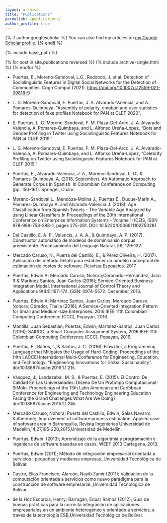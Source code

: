 ```yaml
---
layout: archive
title: "Publications"
permalink: /publications/
author_profile: true
---
```


{% if author.googlescholar %}
  You can also find my articles on <u><a href="{{https://scholar.google.com/citations?user=S_OvkYEAAAAJ&hl=en}}">my Google Scholar profile</a>.</u>
{% endif %}

{% include base_path %}

{% for post in site.publications reversed %}
  {% include archive-single.html %}
{% endfor %}

* Puertas, E., Moreno-Sandoval, L.G., Redondo, J. et al. Detection of Sociolinguistic Features in Digital Social Networks for the Detection of Communities. Cogn Comput (2021). https://doi.org/10.1007/s12559-021-09818-9

* L. G. Moreno-Sandoval, E. Puertas, J. A. Alvarado-Valencia, and A. Pomares-Quimbaya, "Assembly of polarity, emotion and user statistics for detection of fake profiles Notebook for PAN at CLEF 2020".

* E. Puertas, L. G. Moreno-Sandoval, F. M. Plaza-Del-Arco, J. A. Alvarado-Valencia, A. Pomares-Quimbaya, and L. Alfonso Ureña-López, “Bots and Gender Profiling in Twitter using Sociolinguistic Features Notebook for PAN at CLEF 2019.”

* L. G. Moreno-Sandoval, E. Puertas, F. M. Plaza-Del-Arco, J. A. Alvarado-Valencia, A. Pomares-Quimbaya, and L. Alfonso Ureña-López, “Celebrity Profiling on Twitter using Sociolinguistic Features Notebook for PAN at CLEF 2019.”

* Puertas, E., Alvarado-Valencia, J. A., Moreno-Sandoval, L. G., & Pomares-Quimbaya, A. (2018, September). An Automatic Approach to Generate Corpus in Spanish. In Colombian Conference on Computing (pp. 150-161). Springer, Cham. 

* Moreno-Sandoval L., Mendoza-Molina J., Puertas E., Duque-Marín A., Pomares-Quimbaya A. and Alvarado-Valencia J. (2018). Age Classification from Spanish Tweets - The Variable Age Analyzed by using Linear Classifiers.In Proceedings of the 20th International Conference on Enterprise Information Systems - Volume 1: ICEIS, ISBN 978-989-758-298-1, pages 275-281. DOI: 10.5220/0006811102750281.

* Del Castillo, E. A. P., Valencia, J. A. A., & Quimbaya, A. P. (2017). Constructor automático de modelos de dominios sin corpus preexistente. Procesamiento del Lenguaje Natural, 59, 129-132.

* Mercado Caruso, N., Puerta del Castillo, E., & Pérez Oliveira, H. (2017). Aplicación del método Delphi para establecer un modelo conceptual de estimación de costos de software. Resvista Espoacios. 2017.

* Puertas, Edwin A;  Mercado Caruso, Nohora;Coronado-Hernandez, Jairo R & Martinez Santos, Juan Carlos (2016); Service-Oriented Business Integration Model. International Journal of Control Theory and Applications 9(44):167-174. ISSN: 0974-5572. December 2016.

* Puertas, Edwin A; Martinez Santos, Juan Carlos; Mercado Caruso, Nohora; Obredor, Thalia (2016); A Service-Oriented Integration Pattern for Small and Medium-size Enterprises. 2016 IEEE 11th Colombian Computing Conference (CCC), Popayan, 2016.

* Mantilla, Juan Sebastián; Puertas, Edwin; Martınez-Santos, Juan Carlos (2016); SAIRCO, a Smart Computer Assignment System, 2016 IEEE 11th Colombian Computing Conference (CCC), Popayan, 2016.

* Puertas, E., Baños, I., & Santos, J. C. (2016). FlowUmi, a Programming Language that Mitigates the Usage of Hard-Coding. Proceedings of the 14th LACCEI International Multi-Conference for Engineering, Education, and Technology: “Engineering Innovations for Global Sustainability”. doi:10.18687/laccei2016.1.1.215.

* Vásquez, J., Landazabal, M. S., & Puertas, E. (2015). El Control De Calidad En Las Universidades: Diseño De Un Prototipo Computacional- SiMoIn. Proceedings of the 13th Latin American and Caribbean Conference for Engineering and Technology Engineering Education Facing the Grand Challenges What Are We Doing? doi:10.18687/laccei2015.1.1.245.

* Mercado Caruso, Nohora; Puerta del Castillo, Edwin; Salas Navarro, Katherinne; ,Improvement of software process estimation. Applied case of software area in Barranquilla, Revista Ingenierías Universidad de Medellín,14,27,195-220,2015,Universidad de Medellín.

* Puertas, Edwin. (2013); Aprendizaje de la algoritmia y programación e ingeniería de software basadas en casos, WEEF 2013 Cartagena, 2013.

* Puertas, Edwin (2011); Método de integración empresarial orientada a servicios : pequeñas y medianas empresas.,Universidad Tecnológica de Bolívar.

* Castro, Elías Francisco; Alarcón, Nayib Zamir (2011); Validación de la computación orientada a servicios como nuevo paradigma para la construcción de software empresarial.,Universidad Tecnológica de Bolívar.

* de la Hoz Escorcia, Henry; Barragán, Eduar Ramos (2012); Guía de buenas prácticas para la correcta integración de aplicaciones empresariales en un ambiente heterogéneo y orientado a servicios, a través de la tecnología ESB,Universidad Tecnológica de Bolívar.

